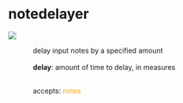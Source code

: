 
<a name=notedelayer></a><br>
# <b>notedelayer</b>
<img src="https://www.bespokesynth.com/docs/screenshots/notedelayer.png"><br>
<div style="display:inline-block;margin-left:50px;">
delay input notes by a specified amount<br/><br/>
<b>delay</b>: amount of time to delay, in measures<br>

<br>accepts: <font color=orange>notes</font> <br></div>
